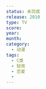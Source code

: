 ```yaml
---
status: 未完成
release: 2010
type: TV
score:
year:
month:
category:
  - 动漫
tags:
  - C类
  - 轻改
  - 恋爱
  - 
---
```

